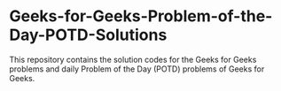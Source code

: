 # Geeks-for-Geeks-Problem-of-the-Day-POTD-Solutions
This repository contains the solution codes for the Geeks for Geeks problems and daily Problem of the Day (POTD) problems of Geeks for Geeks.
